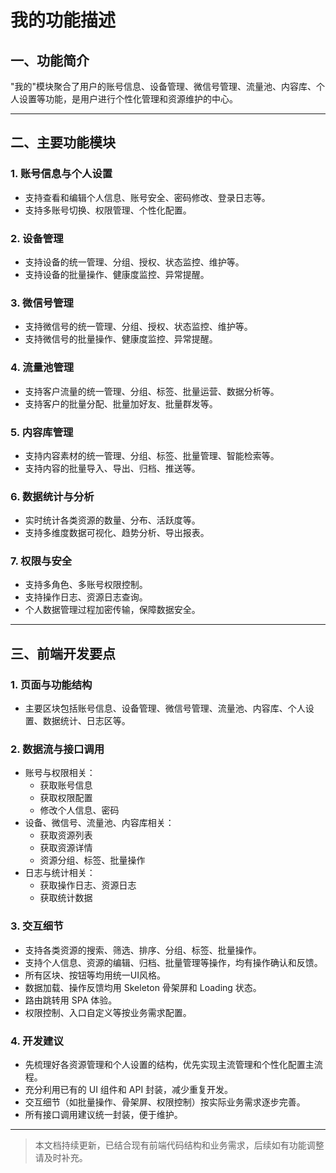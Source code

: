 # 我的功能描述

## 一、功能简介
"我的"模块聚合了用户的账号信息、设备管理、微信号管理、流量池、内容库、个人设置等功能，是用户进行个性化管理和资源维护的中心。

---

## 二、主要功能模块

### 1. 账号信息与个人设置
- 支持查看和编辑个人信息、账号安全、密码修改、登录日志等。
- 支持多账号切换、权限管理、个性化配置。

### 2. 设备管理
- 支持设备的统一管理、分组、授权、状态监控、维护等。
- 支持设备的批量操作、健康度监控、异常提醒。

### 3. 微信号管理
- 支持微信号的统一管理、分组、授权、状态监控、维护等。
- 支持微信号的批量操作、健康度监控、异常提醒。

### 4. 流量池管理
- 支持客户流量的统一管理、分组、标签、批量运营、数据分析等。
- 支持客户的批量分配、批量加好友、批量群发等。

### 5. 内容库管理
- 支持内容素材的统一管理、分组、标签、批量管理、智能检索等。
- 支持内容的批量导入、导出、归档、推送等。

### 6. 数据统计与分析
- 实时统计各类资源的数量、分布、活跃度等。
- 支持多维度数据可视化、趋势分析、导出报表。

### 7. 权限与安全
- 支持多角色、多账号权限控制。
- 支持操作日志、资源日志查询。
- 个人数据管理过程加密传输，保障数据安全。

---

## 三、前端开发要点

### 1. 页面与功能结构
- 主要区块包括账号信息、设备管理、微信号管理、流量池、内容库、个人设置、数据统计、日志区等。

### 2. 数据流与接口调用
- 账号与权限相关：
  - 获取账号信息
  - 获取权限配置
  - 修改个人信息、密码
- 设备、微信号、流量池、内容库相关：
  - 获取资源列表
  - 获取资源详情
  - 资源分组、标签、批量操作
- 日志与统计相关：
  - 获取操作日志、资源日志
  - 获取统计数据

### 3. 交互细节
- 支持各类资源的搜索、筛选、排序、分组、标签、批量操作。
- 支持个人信息、资源的编辑、归档、批量管理等操作，均有操作确认和反馈。
- 所有区块、按钮等均用统一UI风格。
- 数据加载、操作反馈均用 Skeleton 骨架屏和 Loading 状态。
- 路由跳转用 SPA 体验。
- 权限控制、入口自定义等按业务需求配置。

### 4. 开发建议
- 先梳理好各资源管理和个人设置的结构，优先实现主流管理和个性化配置主流程。
- 充分利用已有的 UI 组件和 API 封装，减少重复开发。
- 交互细节（如批量操作、骨架屏、权限控制）按实际业务需求逐步完善。
- 所有接口调用建议统一封装，便于维护。

---

> 本文档持续更新，已结合现有前端代码结构和业务需求，后续如有功能调整请及时补充。 
